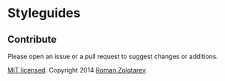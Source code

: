 # Styleguides

## Contribute

Please open an issue or a pull request to suggest changes or additions.

[MIT licensed](https://github.com/romanzolotarev/styleguides/blob/master/LICENSE.md).
Copyright 2014 [Roman Zolotarev](http://romanzolotarev.com).